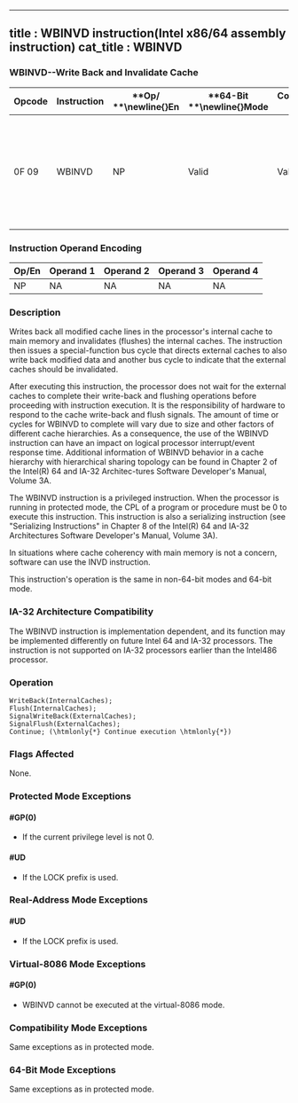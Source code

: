 ----------------------------
title : WBINVD instruction(Intel x86/64 assembly instruction)
cat_title : WBINVD
----------------------------
### WBINVD--Write Back and Invalidate Cache


|**Opcode**|**Instruction**|**Op/ **\newline{}**En**|**64-Bit **\newline{}**Mode**|**Compat/**\newline{}**Leg Mode**|**Description**|
|----------|---------------|------------------------|-----------------------------|---------------------------------|---------------|
|0F 09|WBINVD|NP|Valid|Valid|Write back and flush Internal caches; initiate writing-back and flushing of external caches.|
### Instruction Operand Encoding


|Op/En|Operand 1|Operand 2|Operand 3|Operand 4|
|-----|---------|---------|---------|---------|
|NP|NA|NA|NA|NA|
### Description


Writes back all modified cache lines in the processor's internal cache to main memory and invalidates (flushes) the internal caches. The instruction then issues a special-function bus cycle that directs external caches to also write back modified data and another bus cycle to indicate that the external caches should be invalidated.

After executing this instruction, the processor does not wait for the external caches to complete their write-back and flushing operations before proceeding with instruction execution. It is the responsibility of hardware to respond to the cache write-back and flush signals. The amount of time or cycles for WBINVD to complete will vary due to size and other factors of different cache hierarchies. As a consequence, the use of the WBINVD instruction can have an impact on logical processor interrupt/event response time. Additional information of WBINVD behavior in a cache hierarchy with hierarchical sharing topology can be found in Chapter 2 of the Intel(R) 64 and IA-32 Architec-tures Software Developer's Manual, Volume 3A.

The WBINVD instruction is a privileged instruction. When the processor is running in protected mode, the CPL of a program or procedure must be 0 to execute this instruction. This instruction is also a serializing instruction (see "Serializing Instructions" in Chapter 8 of the Intel(R) 64 and IA-32 Architectures Software Developer's Manual, Volume 3A).

In situations where cache coherency with main memory is not a concern, software can use the INVD instruction. 

This instruction's operation is the same in non-64-bit modes and 64-bit mode.

### IA-32 Architecture Compatibility


The WBINVD instruction is implementation dependent, and its function may be implemented differently on future Intel 64 and IA-32 processors. The instruction is not supported on IA-32 processors earlier than the Intel486 processor.


### Operation

```info-verb
WriteBack(InternalCaches);
Flush(InternalCaches);
SignalWriteBack(ExternalCaches);
SignalFlush(ExternalCaches);
Continue; (\htmlonly{*} Continue execution \htmlonly{*})
```
### Flags Affected


None.


### Protected Mode Exceptions

#### #GP(0)
* If the current privilege level is not 0.

#### #UD
* If the LOCK prefix is used.

### Real-Address Mode Exceptions

#### #UD
* If the LOCK prefix is used.

### Virtual-8086 Mode Exceptions

#### #GP(0)
* WBINVD cannot be executed at the virtual-8086 mode.

### Compatibility Mode Exceptions



Same exceptions as in protected mode.


### 64-Bit Mode Exceptions



Same exceptions as in protected mode.


